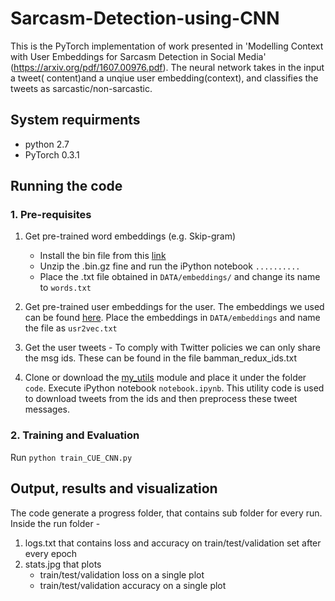 # Sarcasm-Detection-using-CNN

This is the PyTorch implementation of work presented in 'Modelling Context with User Embeddings
for Sarcasm Detection in Social Media' (https://arxiv.org/pdf/1607.00976.pdf). The neural network takes in the input a tweet( content)and a unqiue user embedding(context), and classifies the tweets as sarcastic/non-sarcastic.

## System requirments
- python 2.7
- PyTorch 0.3.1


## Running the code
### 1. Pre-requisites
1. Get pre-trained word embeddings (e.g. Skip-gram)
   - Install the bin file from this [link](https://drive.google.com/file/d/0B7XkCwpI5KDYNlNUTTlSS21pQmM/edit)
   - Unzip the .bin.gz fine and run the iPython notebook ```..........```
   - Place the .txt file obtained in ```DATA/embeddings/``` and change its name to ```words.txt```

2.  Get pre-trained user embeddings for the user. The embeddings we used can be found [here](https://www.dropbox.com/s/pmp5x08v6w09jrq/usr2vec_400_master.txt?dl=0). Place the embeddings in ```DATA/embeddings``` and name the file as ```usr2vec.txt```

3.  Get the user tweets - To comply with Twitter policies we can only share the msg ids. These can be found in the file bamman_redux_ids.txt

4. Clone or download the [my_utils](https://github.com/samiroid/utils) module and place it under the folder ```code```. Execute iPython notebook ```notebook.ipynb```. This utility code is used to download tweets from the ids and then preprocess these tweet messages.

### 2. Training and Evaluation
Run ```python train_CUE_CNN.py```

## Output, results and visualization 
The code generate a progress folder, that contains sub folder for every run. Inside the run folder - 
1. logs.txt that contains loss and accuracy on train/test/validation set after every epoch
2. stats.jpg that plots
   - train/test/validation loss on a single plot
   - train/test/validation accuracy on a single plot
